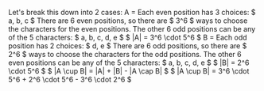 Let's break this down into 2 cases:
A = Each even position has 3 choices: $ a, b, c $
There are 6 even positions, so there are $ 3^6 $ ways to choose the characters for the even positions.
The other 6 odd positions can be any of the 5 characters: $ a, b, c, d, e $
$ |A| = 3^6 \cdot 5^6 $
B = Each odd position has 2 choices: $ d, e $
There are 6 odd positions, so there are $ 2^6 $ ways to choose the characters for the odd positions.
The other 6 even positions can be any of the 5 characters: $ a, b, c, d, e $
$ |B| = 2^6 \cdot 5^6 $
$ |A \cup B| = |A| + |B| - |A \cap B| $
$ |A \cup B| = 3^6 \cdot 5^6 + 2^6 \cdot 5^6 - 3^6 \cdot 2^6 $
